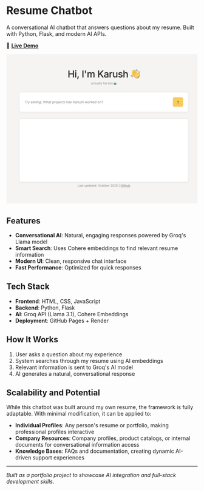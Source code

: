 # Resume Chatbot

A conversational AI chatbot that answers questions about my resume. Built with Python, Flask, and modern AI APIs.

🔗 **[Live Demo](https://karushp.github.io/resume-chatbot)**

![Resume Chatbot Interface](img/img_chatbot.png)

## Features

- **Conversational AI**: Natural, engaging responses powered by Groq's Llama model
- **Smart Search**: Uses Cohere embeddings to find relevant resume information
- **Modern UI**: Clean, responsive chat interface
- **Fast Performance**: Optimized for quick responses

## Tech Stack

- **Frontend**: HTML, CSS, JavaScript
- **Backend**: Python, Flask
- **AI**: Groq API (Llama 3.1), Cohere Embeddings
- **Deployment**: GitHub Pages + Render

## How It Works

1. User asks a question about my experience
2. System searches through my resume using AI embeddings
3. Relevant information is sent to Groq's AI model
4. AI generates a natural, conversational response

## Scalability and Potential

While this chatbot was built around my own resume, the framework is fully adaptable. With minimal modification, it can be applied to:

- **Individual Profiles**: Any person's resume or portfolio, making professional profiles interactive
- **Company Resources**: Company profiles, product catalogs, or internal documents for conversational information access
- **Knowledge Bases**: FAQs and documentation, creating dynamic AI-driven support experiences

---

*Built as a portfolio project to showcase AI integration and full-stack development skills.*